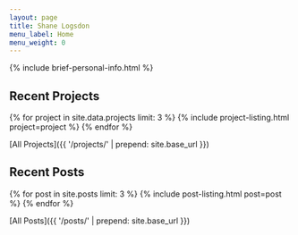 ```yaml
---
layout: page
title: Shane Logsdon
menu_label: Home
menu_weight: 0
---
```


{% include brief-personal-info.html %}

## Recent Projects

{% for project in site.data.projects limit: 3 %}
  {% include project-listing.html project=project %}
{% endfor %}

[All Projects]({{ '/projects/' | prepend: site.base_url }})

## Recent Posts

{% for post in site.posts limit: 3 %}
  {% include post-listing.html post=post %}
{% endfor %}

[All Posts]({{ '/posts/' | prepend: site.base_url }})
